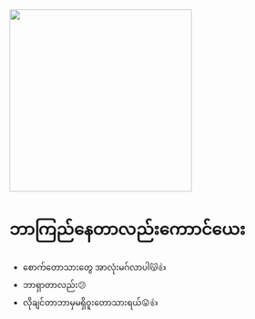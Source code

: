 <img alt="" border="0" width="320" data-original-height="455" data-original-width="728" src="https://i.imgur.com/3JSs3r1.png"> 
         
# ဘာကြည်နေတာလည်းကောာင်ယေး
- စောက်တောသားတွေ အာလုံးမဂ်လာပါ😽👍
- ဘာရှာတာလည်း😕
- လိုချင်တာဘာမှမရှိဝူးတောသားရယ်😛👍
